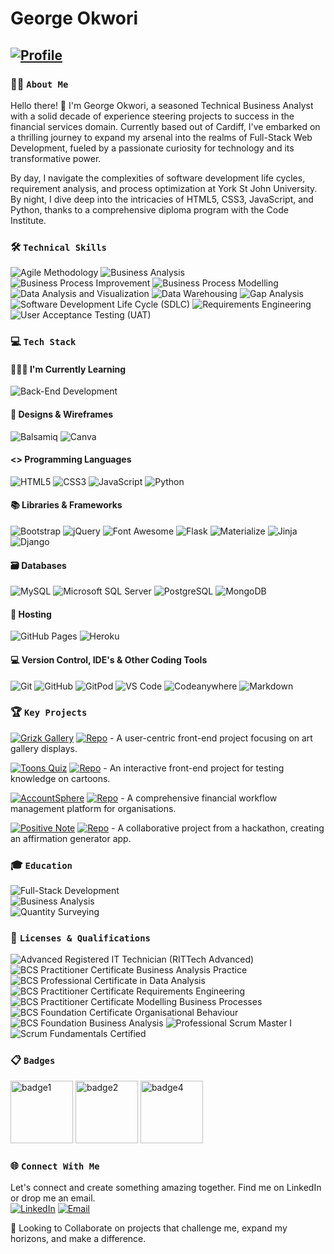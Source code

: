 # George Okwori

## [![Profile](https://img.shields.io/badge/Full--Stack_Developer_•_Technical_Business_Analyst_•_Data_Enthusiast-3776AB.svg?style=flat)](https://github.com/GOkwori)

### 🙋‍♂️ `About Me`

Hello there! 👋 I'm George Okwori, a seasoned Technical Business Analyst with a solid decade of experience steering projects to success in the financial services domain. Currently based out of Cardiff, I've embarked on a thrilling journey to expand my arsenal into the realms of Full-Stack Web Development, fueled by a passionate curiosity for technology and its transformative power.

By day, I navigate the complexities of software development life cycles, requirement analysis, and process optimization at York St John University. By night, I dive deep into the intricacies of HTML5, CSS3, JavaScript, and Python, thanks to a comprehensive diploma program with the Code Institute.

### 🛠️ `Technical Skills`

![Agile Methodology](https://img.shields.io/badge/Agile_Methodology-007ACC.svg?style=flat&logo=Agile&logoColor=white)
![Business Analysis](https://img.shields.io/badge/Business_Analysis-F7DF1E.svg?style=flat&logo=Business&logoColor=black)
![Business Process Improvement](https://img.shields.io/badge/Business_Process_Improvement-FF5722.svg?style=flat&logo=Process&logoColor=white)
![Business Process Modelling](https://img.shields.io/badge/Business_Process_Modelling-00BCD4.svg?style=flat&logo=Model&logoColor=white)
![Data Analysis and Visualization](https://img.shields.io/badge/Data_Analysis_and_Visualization-9C27B0.svg?style=flat&logo=DataViz&logoColor=white)
![Data Warehousing](https://img.shields.io/badge/Data_Warehousing-3F51B5.svg?style=flat&logo=DataWarehouse&logoColor=white)
![Gap Analysis](https://img.shields.io/badge/Gap_Analysis-E91E63.svg?style=flat&logo=Analysis&logoColor=white)
![Software Development Life Cycle (SDLC)](https://img.shields.io/badge/SDLC-2196F3.svg?style=flat&logo=SDLC&logoColor=white)
![Requirements Engineering](https://img.shields.io/badge/Requirements_Engineering-4CAF50.svg?style=flat&logo=Requirements&logoColor=white)
![User Acceptance Testing (UAT)](https://img.shields.io/badge/User_Acceptance_Testing_(UAT)-F44336.svg?style=flat&logo=Testing&logoColor=white)

### 💻 `Tech Stack` 
#### 👩🏻‍🏫 I'm Currently Learning
![Back-End Development](https://img.shields.io/badge/Back--End_Development-005571.svg?style=flat)

#### 🎨 Designs & Wireframes
![Balsamiq](https://img.shields.io/badge/Balsamiq-black.svg?style=flat&logo=balsamiq&logoColor=white)
![Canva](https://img.shields.io/badge/Canva-%2300C4CC.svg?style=flat&logo=canva&logoColor=white)

#### <> Programming Languages
![HTML5](https://img.shields.io/badge/HTML5-E34F26.svg?style=flat&logo=html5&logoColor=white)
![CSS3](https://img.shields.io/badge/CSS3-1572B6.svg?style=flat&logo=css3&logoColor=white)
![JavaScript](https://img.shields.io/badge/JavaScript-F7DF1E.svg?style=flat&logo=javascript&logoColor=black)
![Python](https://img.shields.io/badge/Python-3776AB.svg?style=flat&logo=python&logoColor=white)

#### 📚 Libraries & Frameworks
![Bootstrap](https://img.shields.io/badge/Bootstrap-7952B3.svg?style=flat&logo=bootstrap&logoColor=white)
![jQuery](https://img.shields.io/badge/jQuery-0769AD.svg?style=flat&logo=jquery&logoColor=white)
![Font Awesome](https://img.shields.io/badge/Font_Awesome-528DD7.svg?style=flat&logo=fontawesome&logoColor=white)
![Flask](https://img.shields.io/badge/Flask-000000.svg?style=flat&logo=flask&logoColor=white)
![Materialize](https://img.shields.io/badge/Materialize-FF6F00.svg?style=flat&logo=materialize&logoColor=white)
![Jinja](https://img.shields.io/badge/Jinja-B41717.svg?style=flat&logo=jinja&logoColor=white)
![Django](https://img.shields.io/badge/Django-092E20.svg?style=flat&logo=django&logoColor=white)

#### 🗃 Databases
![MySQL](https://img.shields.io/badge/MySQL-4479A1.svg?style=flat&logo=mysql&logoColor=white)
![Microsoft SQL Server](https://img.shields.io/badge/Microsoft_SQL_Server-FF9800.svg?style=flat&logo=MicrosoftSQLServer&logoColor=white)
![PostgreSQL](https://img.shields.io/badge/PostgreSQL-316192.svg?style=flat&logo=postgresql&logoColor=white)
![MongoDB](https://img.shields.io/badge/MongoDB-47A248.svg?style=flat&logo=mongodb&logoColor=white)



#### 🏡 Hosting
![GitHub Pages](https://img.shields.io/badge/GitHub_Pages-222222.svg?style=flat&logo=github&logoColor=white)
![Heroku](https://img.shields.io/badge/Heroku-430098.svg?style=flat&logo=heroku&logoColor=white)


#### 💻 Version Control, IDE's & Other Coding Tools
![Git](https://img.shields.io/badge/Git-F05032.svg?style=flat&logo=git&logoColor=white)
![GitHub](https://img.shields.io/badge/GitHub-181717.svg?style=flat&logo=github&logoColor=white)
![GitPod](https://img.shields.io/badge/GitPod-1AA6E4.svg?style=flat&logo=gitpod&logoColor=white)
![VS Code](https://img.shields.io/badge/VS_Code-007ACC.svg?style=flat&logo=visualstudiocode&logoColor=white)
![Codeanywhere](https://img.shields.io/badge/Codeanywhere-FF4785.svg?style=flat&logo=codeanywhere&logoColor=white)
![Markdown](https://img.shields.io/badge/Markdown-000000.svg?style=flat&logo=markdown&logoColor=white)

### 🏆 `Key Projects`

[![Grizk Gallery](https://img.shields.io/badge/Grizk_Gallery-3776AB.svg?style=flat&logo=GitHub&logoColor=white)](https://gokwori.github.io/Grizk-Gallery/)
[![Repo](https://img.shields.io/badge/GitHub-100000?style=flat&logo=github&logoColor=white)](https://github.com/GOkwori/Grizk-Gallery) - A user-centric front-end project focusing on art gallery displays.

[![Toons Quiz](https://img.shields.io/badge/Toons_Quiz-3776AB.svg?style=flat&logo=GitHub&logoColor=white)](https://gokwori.github.io/Toons-Quiz/)
[![Repo](https://img.shields.io/badge/GitHub-100000?style=flat&logo=github&logoColor=white)](https://github.com/GOkwori/Toons-Quiz) - An interactive front-end project for testing knowledge on cartoons.

[![AccountSphere](https://img.shields.io/badge/AccountSphere-3776AB.svg?style=flat&logo=GitHub&logoColor=white)](https://flask-accountsphere-d734c062c293.herokuapp.com/)
[![Repo](https://img.shields.io/badge/GitHub-100000?style=flat&logo=github&logoColor=white)](https://github.com/GOkwori/AccountSphere)  - A comprehensive financial workflow management platform for organisations.


[![Positive Note](https://img.shields.io/badge/Positive_Note-3776AB.svg?style=flat&logo=Heroku&logoColor=white)](https://positive-note-ec9b8f1f6fb7.herokuapp.com/)
[![Repo](https://img.shields.io/badge/GitHub-100000?style=flat&logo=github&logoColor=white)](https://github.com/GOkwori/happyhackathon-georgie) - A collaborative project from a hackathon, creating an affirmation generator app.


### 🎓 `Education`

![Full-Stack Development](https://img.shields.io/badge/Diploma_Full_Stack_Development-3776AB.svg?style=flat)  <br>
![Business Analysis](https://img.shields.io/badge/International_Diploma_Business_Analysis-3776AB.svg?style=flat) <br>
![Quantity Surveying](https://img.shields.io/badge/Bachelor_Technology_Quantity_Surveying-3776AB.svg?style=flat) 

### 🏅 `Licenses & Qualifications`

![Advanced Registered IT Technician (RITTech Advanced)](https://img.shields.io/badge/RITTech_Advanced-4285F4.svg?style=flat)
![BCS Practitioner Certificate Business Analysis Practice](https://img.shields.io/badge/BCS_Business_Analysis_Practice-34A853.svg?style=flat)
![BCS Professional Certificate in Data Analysis](https://img.shields.io/badge/BCS_Data_Analysis-EB4335.svg?style=flat)
![BCS Practitioner Certificate Requirements Engineering](https://img.shields.io/badge/BCS_Requirements_Engineering-FBBC05.svg?style=flat)
![BCS Practitioner Certificate Modelling Business Processes](https://img.shields.io/badge/BCS_Modelling_Business_Processes-34A853.svg?style=flat)
![BCS Foundation Certificate Organisational Behaviour](https://img.shields.io/badge/BCS_Organisational_Behaviour-4285F4.svg?style=flat)
![BCS Foundation Business Analysis](https://img.shields.io/badge/BCS_Foundation_Business_Analysis-FBBC05.svg?style=flat)
![Professional Scrum Master I](https://img.shields.io/badge/Professional_Scrum_Master_I-EB4335.svg?style=flat)
![Scrum Fundamentals Certified](https://img.shields.io/badge/Scrum_Fundamentals_Certified-34A853.svg?style=flat)

### 📋 `Badges`

<p align="left">
  <img src="https://github.com/GOkwori/GOkwori/assets/132067023/3087468b-f138-4899-bf3b-fac8894dfde8" width="100" alt="badge1">
  <img src="https://github.com/GOkwori/GOkwori/assets/132067023/5f1886b6-70af-4f1b-a3be-091f5aca8def" width="100" alt="badge2">
  <img src="https://github.com/GOkwori/GOkwori/assets/132067023/bcfc06a8-149b-496c-9836-9fa47b5460c4" width="100" alt="badge4">
</p>




### 🌐 `Connect With Me`
Let's connect and create something amazing together. Find me on LinkedIn or drop me an email. <br>
[![LinkedIn](https://img.shields.io/badge/-LinkedIn-0077B5?style=flat&logo=linkedin&logoColor=white)](https://www.linkedin.com)
[![Email](https://img.shields.io/badge/-Email-green?style=flat)](mailto:george.okwori@outlook.com)


🤝 Looking to Collaborate on projects that challenge me, expand my horizons, and make a difference.

